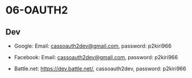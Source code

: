 06-OAUTH2
=========

Dev
---

- Google: Email: cassoauth2dev@gmail.com, password: p2kiri966

- Facebook: Email: cassoauth2dev@gmail.com, password: p2kiri966

- Battle.net: https://dev.battle.net/, cassoauth2dev, password: p2kiri966